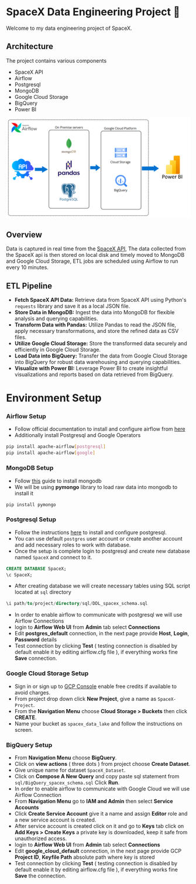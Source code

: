 # SpaceX Data Engineering Project 🚀

Welcome to my data engineering project of SpaceX.
## Architecture
The project contains various components
- SpaceX API
- Airflow
- Postgresql
- MongoDB
- Google Cloud Storage
- BigQuery
- Power BI

![Architecture diagram](https://github.com/BytesBlazer/SpaceX-Data-Engineering-Project/blob/main/images/Architecture.png?raw=true)

## Overview
Data is captured in real time from the [SpaceX API](https://github.com/r-spacex/SpaceX-API), The data collected from the SpaceX api is then stored on local disk and timely moved to MongoDB and Google Cloud Storage, ETL jobs are scheduled using Airflow to run every 10 minutes.
## ETL Pipeline
- **Fetch SpaceX API Data:** Retrieve data from SpaceX API using Python's `requests` library and save it as a local JSON file.
- **Store Data in MongoDB:** Ingest the data into MongoDB for flexible analysis and querying capabilities.
- **Transform Data with Pandas:** Utilize Pandas to read the JSON file, apply necessary transformations, and store the refined data as CSV files.
- **Utilize Google Cloud Storage:** Store the transformed data securely and efficiently in Google Cloud Storage.
- **Load Data into BigQuery:** Transfer the data from Google Cloud Storage into BigQuery for robust data warehousing and querying capabilities.
- **Visualize with Power BI:** Leverage Power BI to create insightful visualizations and reports based on data retrieved from BigQuery.
# Environment Setup

### Airflow Setup
- Follow official documentation to install and configure airflow from [here](https://airflow.apache.org/docs/apache-airflow/stable/installation/index.html)
- Additionally install Postgresql and Google Operators 
```bash
pip install apache-airflow[postgresql]
pip install apache-airflow[google]
```
### MongoDB Setup
- Follow [this](https://www.mongodb.com/docs/manual/installation/) guide to install mongodb 
- We will be using **pymongo** library to load raw data into mongodb to install it
```bash
pip install pymongo
```
### Postgresql Setup
- Follow the instructions [here](https://ubuntu.com/server/docs/databases-postgresql) to install and configure postgresql.
- You can use default `postgres` user account or create another account and add necessary roles to work with database.
- Once the setup is complete login to postgresql and create new database named `SpaceX` and connect to it.
```sql
CREATE DATABASE SpaceX;
\c SpaceX;
```
- After creating database we will create necessary tables using SQL script located at `sql` directory
```sql
\i path/to/project/directory/sql/DDL_spacex_schema.sql
```
- In order to enable airflow to communicate with postgresql we will use Airflow Connections
- login to **Airflow Web UI** from **Admin** tab select **Connections**
- Edit **postgres_default** connection, in the next page provide **Host**, **Login**, **Password** details
- Test connection by clicking **Test** ( testing connection is disabled by default enable it by editing airflow.cfg file ), if everything works fine **Save** connection.
### Google Cloud Storage Setup
- Sign in or sign up to [GCP Console](https://console.cloud.google.com) enable free credits if available to avoid charges.
- From project drop down click **New Project**, give a name as `SpaceX-Project`. 
- From the **Navigation Menu** choose **Cloud Storage > Buckets** then click **CREATE**.
- Name your bucket as `spacex_data_lake` and follow the instructions on screen.
### BigQuery Setup
- From **Navigation Menu** choose **BigQuery**.
- Click on **view actions** ( three dots ) from project choose **Create Dataset**.
- Give unique name for dataset `SpaceX_Dataset`.
- Click on **Compose A New Query** and copy paste sql statement from `sql/BigQuery_spacex_schema.sql` Click **Run**.
- In order to enable airflow to communicate with Google Cloud we will use Airflow Connection
- From **Navigation Menu** go to **IAM and Admin** then select **Service Accounts**
- Click **Create Service Account** give it a name and assign **Editor** role and a new service account is created.
- After service account is created click on it and go to **Keys** tab click on **Add Keys > Create Keys** a private key is downloaded, keep it safe from unauthorized access. 
- login to **Airflow Web UI** from **Admin** tab select **Connections**
- Edit **google_cloud_default** connection, in the next page provide GCP **Project ID**, **Keyfile Path** absolute path where key is stored
- Test connection by clicking **Test** ( testing connection is disabled by default enable it by editing airflow.cfg file ),  if everything works fine **Save** the connection.
